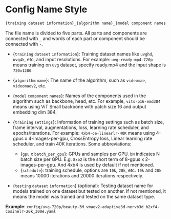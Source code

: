 # Config Name Style

```python
{training dataset information}_{algorithm name}_{model component names [component1]_[component2]_[...]}_{training settings}_{testing dataset information}
```

The file name is divided to five parts. All parts and components are connected with `_` and words of each part or component should be connected with `-`.

* {`training` `dataset` `information`}: Training dataset names like `uvghd`, `uvg4k`, etc, and input resolutions. For example: `uvg-ready-mp4-720p` means training on `uvg` dataset, specify ready.mp4 and the input shape is `720x1280`.

* {`algorithm` `name`}: The name of the algorithm, such as `videomae`, `videomaev2`, etc.
  

* {`model` `component` `names`}: Names of the components used in the algorithm such as backbone, head, etc. For example, `vits-p16-emd384` means using ViT Small backbone with patch size 16 and output embedding dim 384.
  
* {`training` `settings`}: Information of training settings such as batch size, frame interval, augmentations, loss, learning rate scheduler, and epochs/iterations. For example: `4xb4-ce-linearlr-40K` means using 4-gpus x 4-images-per-gpu, CrossEntropy loss, Linear learning rate scheduler, and train 40K iterations. Some abbreviations:
  * {`gpu` x `batch_per_gpu`}: GPUs and samples per GPU. `bN` indicates N batch size per GPU. E.g. `8xb2` is the short term of 8-gpus x 2-images-per-gpu. And 4xb4 is used by default if not mentioned.
  * {`schedule`}: training schedule, options are `10k`, `20k`, etc. `10k` and `20k` means 10000 iterations and 20000 iterations respectively.
  
* {`testing` `dataset` `information`} (optional): Testing dataset name for models trained on one dataset but tested on another. If not mentioned, it means the model was trained and tested on the same dataset type.

**Example**: `config/uvg-720p/beauty-3M_vmaev2-adaptive3d-nervb3d_b2xf4-cosinelr-20k_300e.yaml`
